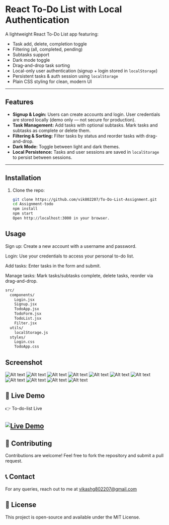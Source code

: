 # React To-Do List with Local Authentication

A lightweight React To-Do List app featuring:

- Task add, delete, completion toggle
- Filtering (all, completed, pending)
- Subtasks support
- Dark mode toggle
- Drag-and-drop task sorting
- Local-only user authentication (signup + login stored in `localStorage`)
- Persistent tasks & auth session using `localStorage`
- Plain CSS styling for clean, modern UI

---

## Features

- **Signup & Login:** Users can create accounts and login. User credentials are stored locally (demo only — not secure for production).
- **Task Management:** Add tasks with optional subtasks. Mark tasks and subtasks as complete or delete them.
- **Filtering & Sorting:** Filter tasks by status and reorder tasks with drag-and-drop.
- **Dark Mode:** Toggle between light and dark themes.
- **Local Persistence:** Tasks and user sessions are saved in `localStorage` to persist between sessions.

---

## Installation

1. Clone the repo:

   ```bash
   git clone https://github.com/vik802207/To-Do-List-Assignment.git
   cd Assignment-todo
   npm install
   npm start
   Open http://localhost:3000 in your browser.
   ```
## Usage
Sign up: Create a new account with a username and password.

Login: Use your credentials to access your personal to-do list.

Add tasks: Enter tasks in the form and submit.

Manage tasks: Mark tasks/subtasks complete, delete tasks, reorder via drag-and-drop.
```bash
src/
  components/
    Login.jsx
    Signup.jsx
    TodoApp.jsx
    TodoForm.jsx
    TodoList.jsx
    Filter.jsx
  utils/
    localStorage.js
  styles/
    Login.css
    TodoApp.css
```
## Screenshot
![Alt text](https://github.com/vik802207/To-Do-List-Assignment/blob/main/img/Screenshot%20(408).png)
![Alt text](https://github.com/vik802207/To-Do-List-Assignment/blob/main/img/Screenshot%20(409).png)
![Alt text](https://github.com/vik802207/To-Do-List-Assignment/blob/main/img/Screenshot%20(410).png)
![Alt text](https://github.com/vik802207/To-Do-List-Assignment/blob/main/img/Screenshot%20(411).png)
![Alt text](https://github.com/vik802207/To-Do-List-Assignment/blob/main/img/Screenshot%20(412).png)
![Alt text](https://github.com/vik802207/To-Do-List-Assignment/blob/main/img/Screenshot%20(416).png)
![Alt text](https://github.com/vik802207/To-Do-List-Assignment/blob/main/img/Screenshot%20(417).png)
![Alt text](https://github.com/vik802207/To-Do-List-Assignment/blob/main/img/Screenshot%20(418).png)
![Alt text](https://github.com/vik802207/To-Do-List-Assignment/blob/main/img/Screenshot%20(419).png)
![Alt text](https://github.com/vik802207/To-Do-List-Assignment/blob/main/img/Screenshot%20(420).png)
![Alt text](https://github.com/vik802207/To-Do-List-Assignment/blob/main/img/Screenshot%20(421).png)


## 🔗 Live Demo
👉 To-do-list Live
## [![Live Demo](https://img.shields.io/badge/Live-Demo-brightgreen?style=for-the-badge)](https://todolistassignmentcelebal.netlify.app/)


## 🤝 Contributing

Contributions are welcome! Feel free to fork the repository and submit a pull request.

## 📞 Contact

For any queries, reach out to me at vikashg802207@gmail.com
## 📜 License

This project is open-source and available under the MIT License.







